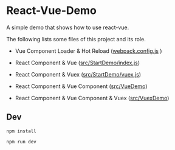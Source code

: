 # React-Vue-Demo

A simple demo that shows how to use react-vue.

The following lists some files of this project and its role.

* Vue Component Loader & Hot Reload ([webpack.config.js](./webpack.config.js) )

* React Component & Vue ([src/StartDemo/index.js](./src/StartDemo/index.js))

* React Component & Vuex ([src/StartDemo/vuex.js](./src/StartDemo/vuex.js))

* React Component & Vue Component ([src/VueDemo](./src/VueDemo))

* React Component & Vue Component & Vuex ([src/VuexDemo](./src/VuexDemo))


## Dev

```
npm install

npm run dev
```
